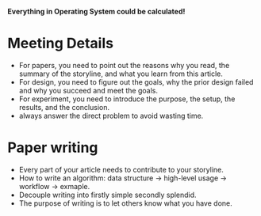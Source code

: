 **Everything in Operating System could be calculated!**
# Meeting Details
- For papers, you need to point out the reasons why you read, the summary of the storyline, and what you learn from this article.
- For design, you need to figure out the goals, why the prior design failed and why you succeed and meet the goals.
- For experiment, you need to introduce the purpose, the setup, the results, and the conclusion.
- always answer the direct problem to avoid wasting time.

# Paper writing
- Every part of your article needs to contribute to your storyline.
- How to write an algorithm: data structure -> high-level usage -> workflow -> exmaple.
- Decouple writing into firstly simple secondly splendid.
- The purpose of writing is to let others know what you have done. 